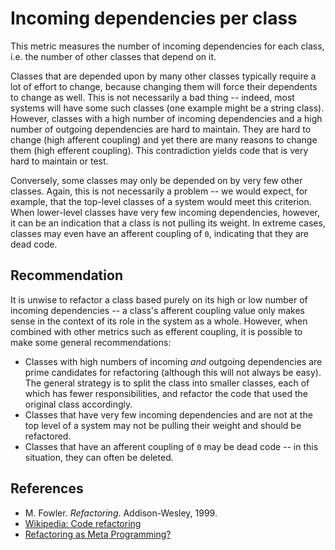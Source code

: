 # Incoming dependencies per class
This metric measures the number of incoming dependencies for each class, i.e. the number of other classes that depend on it.

Classes that are depended upon by many other classes typically require a lot of effort to change, because changing them will force their dependents to change as well. This is not necessarily a bad thing -- indeed, most systems will have some such classes (one example might be a string class). However, classes with a high number of incoming dependencies and a high number of outgoing dependencies are hard to maintain. They are hard to change (high afferent coupling) and yet there are many reasons to change them (high efferent coupling). This contradiction yields code that is very hard to maintain or test.

Conversely, some classes may only be depended on by very few other classes. Again, this is not necessarily a problem -- we would expect, for example, that the top-level classes of a system would meet this criterion. When lower-level classes have very few incoming dependencies, however, it can be an indication that a class is not pulling its weight. In extreme cases, classes may even have an afferent coupling of `0`, indicating that they are dead code.


## Recommendation
It is unwise to refactor a class based purely on its high or low number of incoming dependencies -- a class's afferent coupling value only makes sense in the context of its role in the system as a whole. However, when combined with other metrics such as efferent coupling, it is possible to make some general recommendations:

* Classes with high numbers of incoming *and* outgoing dependencies are prime candidates for refactoring (although this will not always be easy). The general strategy is to split the class into smaller classes, each of which has fewer responsibilities, and refactor the code that used the original class accordingly.
* Classes that have very few incoming dependencies and are not at the top level of a system may not be pulling their weight and should be refactored.
* Classes that have an afferent coupling of `0` may be dead code -- in this situation, they can often be deleted.

## References
* M. Fowler. *Refactoring*. Addison-Wesley, 1999.
* [Wikipedia: Code refactoring](https://en.wikipedia.org/wiki/Code_refactoring)
* [Refactoring as Meta Programming?](http://www.jot.fm/issues/issue_2005_01/column1/)
